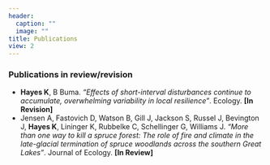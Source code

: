 ```yaml
---
header:
  caption: ""
  image: ""
title: Publications
view: 2
---
```

### Publications in review/revision

- **Hayes K**, B Buma. *“Effects of short-interval disturbances continue to accumulate, overwhelming variability in local resilience”*. Ecology. **[In Revision]**
- Jensen A, Fastovich D, Watson B, Gill J, Jackson S, Russel J, Bevington J, **Hayes K**, Lininger K, Rubbelke C, Schellinger G, Williams J. *“More than one way to kill a spruce forest: The role of fire and climate in the late-glacial termination of spruce woodlands across the southern Great Lakes”*. Journal of Ecology. **[In Review]**



